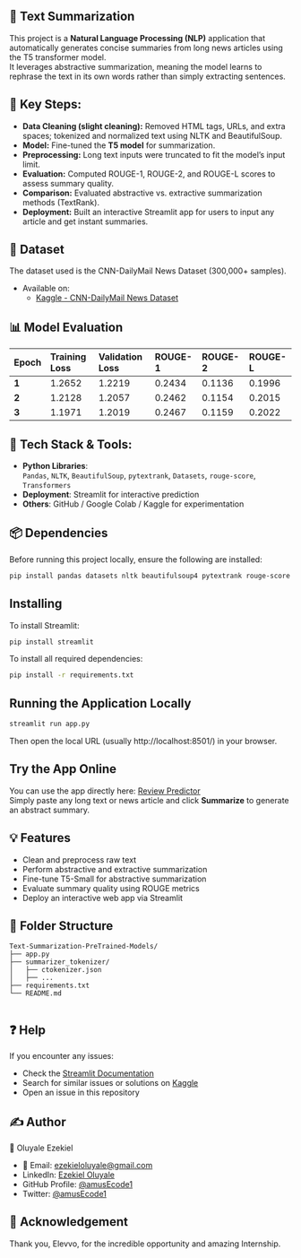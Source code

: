 ## 📰 Text Summarization
This project is a **Natural Language Processing (NLP)** application that automatically generates concise summaries from long news articles using the T5 transformer model.<br>
It leverages abstractive summarization, meaning the model learns to rephrase the text in its own words rather than simply extracting sentences.

## 🧩 Key Steps:
- **Data Cleaning (slight cleaning):** Removed HTML tags, URLs, and extra spaces; tokenized and normalized text using NLTK and BeautifulSoup.
- **Model:** Fine-tuned the **T5 model** for summarization.
- **Preprocessing:** Long text inputs were truncated to fit the model’s input limit.
- **Evaluation:** Computed ROUGE-1, ROUGE-2, and ROUGE-L scores to assess summary quality.
- **Comparison:** Evaluated abstractive vs. extractive summarization methods (TextRank).
- **Deployment:** Built an interactive Streamlit app for users to input any article and get instant summaries.

## 📂 Dataset
The dataset used is the CNN-DailyMail News Dataset (300,000+ samples).
- Available on:
  - [Kaggle - CNN-DailyMail News Dataset](https://www.kaggle.com/datasets/gowrishankarp/newspaper-text-summarization-cnn-dailymail)

## 📊 Model Evaluation
| Epoch | Training Loss | Validation Loss | ROUGE-1 | ROUGE-2 | ROUGE-L |
| :---- | :------------ | :-------------- | :------ | :------ | :------ |
| **1** | 1.2652        | 1.2219          | 0.2434  | 0.1136  | 0.1996  |
| **2** | 1.2128        | 1.2057          | 0.2462  | 0.1154  | 0.2015  |
| **3** | 1.1971        | 1.2019          | 0.2467  | 0.1159  | 0.2022  |

## 🧠 Tech Stack & Tools: 
- **Python Libraries**:  
  `Pandas`, `NLTK`, `BeautifulSoup`, `pytextrank`, `Datasets`, `rouge-score`, `Transformers`
- **Deployment**: Streamlit for interactive prediction  
- **Others**: GitHub / Google Colab / Kaggle for experimentation

## 📦 Dependencies
Before running this project locally, ensure the following are installed:
```sh
pip install pandas datasets nltk beautifulsoup4 pytextrank rouge-score transformers streamlit
```

## Installing
To install Streamlit:
```sh
pip install streamlit
```
To install all required dependencies:
```sh
pip install -r requirements.txt
```

## Running the Application Locally
```sh
streamlit run app.py
```
Then open the local URL (usually http://localhost:8501/) in your browser.

## Try the App Online
You can use the app directly here: [Review Predictor](https://reviewpredictor.streamlit.app/)<br>
Simply paste any long text or news article and click **Summarize** to generate an abstract summary.

## 💡 Features
- Clean and preprocess raw text
- Perform abstractive and extractive summarization
- Fine-tune T5-Small for abstractive summarization
- Evaluate summary quality using ROUGE metrics
- Deploy an interactive web app via Streamlit
  
## 📂 Folder Structure
```
Text-Summarization-PreTrained-Models/
├── app.py
├── summarizer_tokenizer/
│   ├── ctokenizer.json
│   ├── ...
├── requirements.txt
└── README.md
    
```

## ❓ Help
If you encounter any issues:
- Check the [Streamlit Documentation](https://docs.streamlit.io/)
- Search for similar issues or solutions on [Kaggle](https://www.kaggle.com/)
- Open an issue in this repository

## ✍️ Author
👤 Oluyale Ezekiel
- 📧 Email: ezekieloluyale@gmail.com
- LinkedIn: [Ezekiel Oluyale](https://www.linkedin.com/in/ezekiel-oluyale)
- GitHub Profile: [@amusEcode1](https://github.com/amusEcode1)
- Twitter: [@amusEcode1](https://x.com/amusEcode1?t=uHxhLzrA1TShRiSMrYZQiQ&s=09)

## 🙏 Acknowledgement
Thank you, Elevvo, for the incredible opportunity and amazing Internship.
